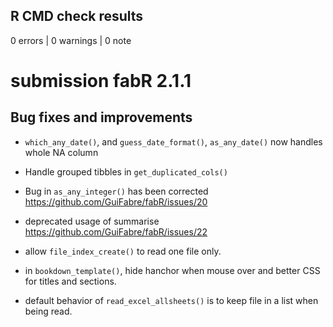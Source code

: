 ## R CMD check results

0 errors | 0 warnings | 0 note

# submission fabR 2.1.1

## Bug fixes and improvements

* `which_any_date()`, and `guess_date_format()`, `as_any_date()` now handles whole NA column

* Handle grouped tibbles in `get_duplicated_cols()`

* Bug in `as_any_integer()` has been corrected
https://github.com/GuiFabre/fabR/issues/20

* deprecated usage of summarise
https://github.com/GuiFabre/fabR/issues/22

* allow `file_index_create()` to read one file only.

* in `bookdown_template()`, hide hanchor when mouse over and better CSS for titles and sections.

* default behavior of `read_excel_allsheets()` is to keep file in a list when being read.


